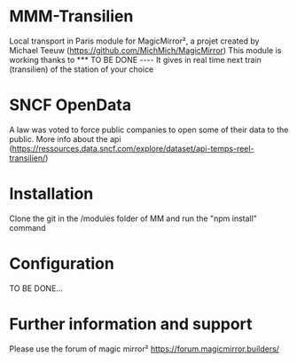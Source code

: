 # MMM-Transilien
Local transport in Paris module for MagicMirror², a projet created by Michael Teeuw (https://github.com/MichMich/MagicMirror)
This module is working thanks to *** TO BE DONE ---- 
It gives in real time next train (transilien) of the station of your choice


# SNCF OpenData 

A law was voted to force public companies to open some of their data to the public. 
More info about the api
(https://ressources.data.sncf.com/explore/dataset/api-temps-reel-transilien/)

# Installation 

Clone the git in the /modules folder of MM and run the "npm install" command


# Configuration 

TO BE DONE...


# Further information and support 

Please use the forum of magic mirror² https://forum.magicmirror.builders/
